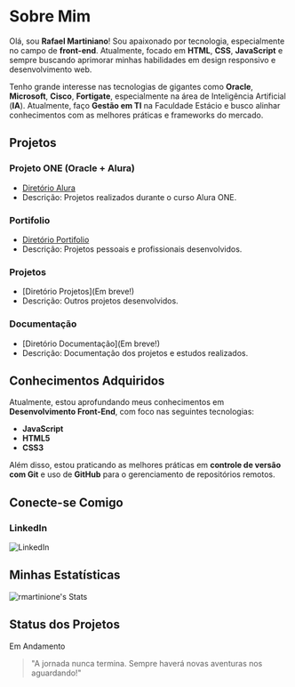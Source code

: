 # Sobre Mim

Olá, sou **Rafael Martiniano**! Sou apaixonado por tecnologia, especialmente no campo de **front-end**. Atualmente, focado em **HTML**, **CSS**, **JavaScript** e sempre buscando aprimorar minhas habilidades em design responsivo e desenvolvimento web.

Tenho grande interesse nas tecnologias de gigantes como **Oracle**, **Microsoft**, **Cisco**, **Fortigate**, especialmente na área de Inteligência Artificial (**IA**). Atualmente, faço **Gestão em TI** na Faculdade Estácio e busco alinhar conhecimentos com as melhores práticas e frameworks do mercado.

## Projetos

### Projeto ONE (Oracle + Alura)
- [Diretório Alura](https://github.com/rmartinione/Portifolio/tree/portifolio/Alura)
- Descrição: Projetos realizados durante o curso Alura ONE.

### Portifolio
- [Diretório Portifolio](https://github.com/rmartinione/Portifolio/tree/portifolio/Portifolio)
- Descrição: Projetos pessoais e profissionais desenvolvidos.

### Projetos
- [Diretório Projetos](Em breve!)
- Descrição: Outros projetos desenvolvidos.

### Documentação
- [Diretório Documentação](Em breve!)
- Descrição: Documentação dos projetos e estudos realizados.

## Conhecimentos Adquiridos

Atualmente, estou aprofundando meus conhecimentos em **Desenvolvimento Front-End**, com foco nas seguintes tecnologias:
- **JavaScript**
- **HTML5**
- **CSS3**

Além disso, estou praticando as melhores práticas em **controle de versão com Git** e uso de **GitHub** para o gerenciamento de repositórios remotos.

## Conecte-se Comigo

### LinkedIn
<a href="https://www.linkedin.com/in/rafael-martiniano?trk=profile-badge" target="_blank" style="text-decoration: none;">
    <img src="https://img.shields.io/badge/LinkedIn-0077B5?style=for-the-badge&logo=linkedin&logoColor=white" alt="LinkedIn">
</a>

## Minhas Estatísticas

![rmartinione's Stats](https://github-readme-stats.vercel.app/api?username=rmartinione&theme=tokyonight&show_icons=true&hide_border=false&count_private=false)

## Status dos Projetos

Em Andamento

> "A jornada nunca termina. Sempre haverá novas aventuras nos aguardando!"
